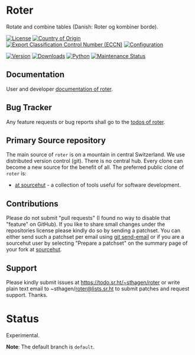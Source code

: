# Roter

Rotate and combine tables (Danish: Roter og kombiner borde).

[![License](https://git.sr.ht/~sthagen/roter/blob/default/docs/badges/license-spdx-mit.svg)](https://git.sr.ht/~sthagen/roter/tree/default/item/LICENSE)
[![Country of Origin](https://git.sr.ht/~sthagen/roter/blob/default/docs/badges/country-of-origin-name-switzerland-neutral.svg)](https://git.sr.ht/~sthagen/roter/tree/default/item/COUNTRY-OF-ORIGIN)
[![Export Classification Control Number (ECCN)](https://git.sr.ht/~sthagen/roter/blob/default/docs/badges/export-control-classification-number_eccn-ear99-neutral.svg)](https://git.sr.ht/~sthagen/roter/tree/default/item/EXPORT-CONTROL-CLASSIFICATION-NUMBER)
[![Configuration](https://git.sr.ht/~sthagen/roter/blob/default/docs/badges/configuration-sbom.svg)](https://git.sr.ht/~sthagen/roter/tree/default/item/docs/third-party/README.md)

[![Version](https://git.sr.ht/~sthagen/roter/blob/default/docs/badges/latest-release.svg)](https://pypi.python.org/pypi/roter/)
[![Downloads](https://git.sr.ht/~sthagen/roter/blob/default/docs/badges/downloads-per-month.svg)](https://pepy.tech/project/roter)
[![Python](https://git.sr.ht/~sthagen/roter/blob/default/docs//badges/python-versions.svg)](https://pypi.python.org/pypi/roter/)
[![Maintenance Status](https://git.sr.ht/~sthagen/roter/blob/default/docs/badges/commits-per-year.svg)](https://git.sr.ht/~sthagen/roter/log)

## Documentation

User and developer [documentation of roter](https://codes.dilettant.life/docs/roter).

## Bug Tracker

Any feature requests or bug reports shall go to the [todos of roter](https://todo.sr.ht/~sthagen/roter).

## Primary Source repository

The main source of `roter` is on a mountain in central Switzerland.
We use distributed version control (git).
There is no central hub.
Every clone can become a new source for the benefit of all.
The preferred public clone of `roter` is:

* [at sourcehut](https://git.sr.ht/~sthagen/roter) - a collection of tools useful for software development.

## Contributions

Please do not submit "pull requests" (I found no way to disable that "feature" on GitHub).
If you like to share small changes under the repositories license please kindly do so by sending a patchset.
You can either send such a patchset per email using [git send-email](https://git-send-email.io) or 
if you are a sourcehut user by selecting "Prepare a patchset" on the summary page of your fork at [sourcehut](https://git.sr.ht/).

## Support

Please kindly submit issues at https://todo.sr.ht/~sthagen/roter or write plain text email to ~sthagen/roter@lists.sr.ht to submit patches and request support. Thanks.

# Status

Experimental.

**Note**: The default branch is `default`. 
